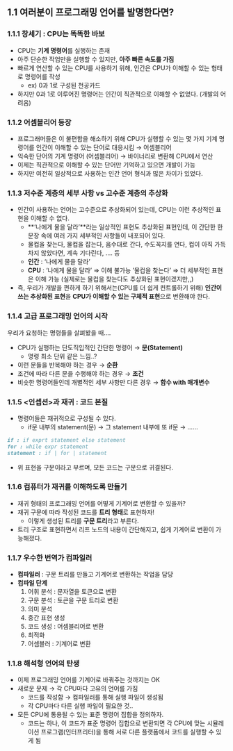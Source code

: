 ## 1.1 여러분이 프로그래밍 언어를 발명한다면?

### 1.1.1 창세기 : CPU는 똑똑한 바보

- CPU는 **기계 명령어**를 실행하는 존재
- 아주 단순한 작업만을 실행할 수 있지만, **아주 빠른 속도를 가짐**
- 빠르게 연산할 수 있는 CPU를 사용하기 위해, 인간은 CPU가 이해할 수 있는 형태로 명령어를 작성
    - ex) 0과 1로 구성된 천공카드
- 하지만 0과 1로 이루어진 명령어는 인간이 직관적으로 이해할 수 없었다. (개발의 어려움)

### 1.1.2 어셈블리어 등장

- 프로그래머들은 이 불편함을 해소하기 위해 CPU가 실행할 수 있는 몇 가지 기계 명령어를 인간이 이해할 수 있는 단어로 대응시킴 → 어셈블리어
- 익숙한 단어의 기계 명령어 (어셈블리어) → 바이너리로 변환해 CPU에서 연산
- 이제는 직관적으로 이해할 수 있는 단어만 기억하고 있으면 개발이 가능
- 하지만 여전히 일상적으로 사용하는 인간 언어 형식과 많은 차이가 있었다.

### 1.1.3 저수준 계층의 세부 사항 vs 고수준 계층의 추상화

- 인간이 사용하는 언어는 고수준으로 추상화되어 있는데, CPU는 이런 추상적인 표현을 이해할 수 없다.
    - **‘나에게 물을 달라’**라는 일상적인 표현도 추상화된 표현인데, 이 간단한 한 문장 속에 여러 가지 세부적인 사항들이 내포되어 있다.
    - 물컵을 찾는다, 물컵을 잡는다, 음수대로 간다, 수도꼭지를 연다, 컵이 아직 가득 차지 않았다면, 계속 기다린다, …. 등
    - **인간** : ‘나에게 물을 달라’
    - **CPU** : ‘나에게 물을 달라’ ⇒ 이해 불가능
      ’물컵을 찾는다’ ⇒  더 세부적인 표현은 이해 가능 (실제로는 물컵을 찾는다도 추상화된 표현이겠지만,,)
- 즉, 우리가 개발을 편하게 하기 위해서는(CPU를 더 쉽게 컨트롤하기 위해) **인간이 쓰는 추상화된 표현**을 **CPU가 이해할 수 있는 구체적 표현**으로 변환해야 한다.

### 1.1.4 고급 프로그래밍 언어의 시작

우리가 요청하는 명령들을 살펴봤을 때….

- CPU가 실행하는 단도직입적인 간단한 명령어 → **문(Statement)**
    - 명령 최소 단위 같은 느낌..?
- 이런 문들을 반복해야 하는 경우 → **순환**
- 조건에 따라 다른 문을 수행해야 하는 경우 → **조건**
- 비슷한 명령어들인데 개별적인 세부 사항만 다른 경우 → **함수 with 매개변수**

### 1.1.5 <인셉션>과 재귀 : 코드 본질

- 명령어들은 재귀적으로 구성될 수 있다.
    - if문 내부의 statement(문) → 그 statement 내부에 또 if문 → ……

```markdown
if : if exprt statement else statement
for : while expr statement
statement : if | for | statement
```

- 위 표현을 구문이라고 부르며, 모든 코드는 구문으로 귀결된다.

### 1.1.6 컴퓨터가 재귀를 이해하도록 만들기

- 재귀 형태의 프로그래밍 언어를 어떻게 기계어로 변환할 수 있을까?
- 재귀 구문에 따라 작성된 코드를 **트리 형태**로 표현하자!
    - 이렇게 생성된 트리를 **구문 트리**라고 부른다.
- 트리 구조로 표현하면서 리프 노드의 내용이 간단해지고, 쉽게 기계어로 변환이 가능해졌다.

### 1.1.7 우수한 번역가 컴파일러

- **컴파일러** : 구문 트리를 만들고 기계어로 변환하는 작업을 담당
- **컴파일 단계**
    1. 어휘 분석 : 문자열을 토큰으로 변환
    2. 구문 분석 : 토큰을 구문 트리로 변환
    3. 의미 분석
    4. 중간 표현 생성
    5. 코드 생성 : 어셈블리어로 변환
    6. 최적화
    7. 어셈블러 : 기계어로 변환

### 1.1.8 해석형 언어의 탄생

- 이제 프로그래밍 언어를 기계어로 바꿔주는 것까지는 OK
- 새로운 문제 → 각 CPU마다 고유의 언어를 가짐
    - 코드를 작성함 → 컴파일러를 통해 실행 파일이 생성됨
    - 각 CPU마다 다른 실행 파일이 필요한 것..
- 모든 CPU에 통용될 수 있는 표준 명령어 집합을 정의하자.
    - 코드는 하나, 이 코드가 표준 명령어 집합으로 변환되면 각 CPU에 맞는 시뮬레이션 프로그램(인터프리터)을 통해 서로 다른 플랫폼에서 코드를 실행할 수 있게 됨